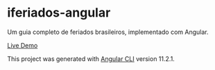 # iferiados-angular

Um guia completo de feriados brasileiros, implementado com Angular.

[Live Demo](http://vkapps.com.br/iferiados-angular)

This project was generated with [Angular CLI](https://github.com/angular/angular-cli) version 11.2.1.
